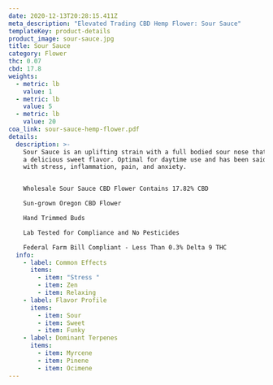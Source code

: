```yaml
---
date: 2020-12-13T20:28:15.411Z
meta_description: "Elevated Trading CBD Hemp Flower: Sour Sauce"
templateKey: product-details
product_image: sour-sauce.jpg
title: Sour Sauce
category: Flower
thc: 0.07
cbd: 17.8
weights:
  - metric: lb
    value: 1
  - metric: lb
    value: 5
  - metric: lb
    value: 20
coa_link: sour-sauce-hemp-flower.pdf
details:
  description: >-
    Sour Sauce is an uplifting strain with a full bodied sour nose that produces
    a delicious sweet flavor. Optimal for daytime use and has been said to help
    with stress, inflammation, pain, and anxiety.


    Wholesale Sour Sauce CBD Flower Contains 17.82% CBD

    Sun-grown Oregon CBD Flower

    Hand Trimmed Buds

    Lab Tested for Compliance and No Pesticides

    Federal Farm Bill Compliant - Less Than 0.3% Delta 9 THC
  info:
    - label: Common Effects
      items:
        - item: "Stress "
        - item: Zen
        - item: Relaxing
    - label: Flavor Profile
      items:
        - item: Sour
        - item: Sweet
        - item: Funky
    - label: Dominant Terpenes
      items:
        - item: Myrcene
        - item: Pinene
        - item: Ocimene
---
```

